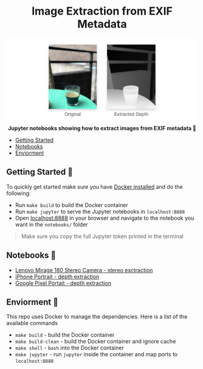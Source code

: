 <h1 align="center">Image Extraction from EXIF Metadata</h1>
<p align="center">
<img src="https://github.com/juniorxsound/EXIF-Metadata-Image-Extraction/blob/master/samples/cover.png" alt="A depth-map extracted from iPhone Portait image" />
<br>
<b>Jupyter notebooks showing how to extract images from EXIF metadata 📝</b>
</p>

- [Getting Started](#getting-started)
- [Notebooks](#notebooks)
- [Enviorment](#enviorment)

## Getting Started 🚀
To quickly get started make sure you have [Docker installed](https://docs.docker.com/install/linux/docker-ce/ubuntu/) and do the following:
- Run `make build` to build the Docker container
- Run `make jupyter` to serve the Jupyter notebooks in `localhost:8888` 
- Open [localhost:8888](http://localhost:8888) in your browser and navigate to the notebook you want in the `notebooks/` folder
> Make sure you copy the full Jupyter token printed in the terminal

## Notebooks 📝
- [Lenovo Mirage 180 Stereo Camera - stereo exctraction](https://github.com/juniorxsound/EXIF-Metadata-Image-Extraction/blob/master/notebooks/Lenovo%20Mirage%20Camera.ipynb)
- [iPhone Portrait - depth extraction](https://github.com/juniorxsound/EXIF-Metadata-Image-Extraction/blob/master/notebooks/iPhone%20Portrait%20Depth.ipynb)
- [Google Pixel Portait - depth extraction](https://github.com/juniorxsound/EXIF-Metadata-Image-Extraction/blob/master/notebooks/Pixel%20Portait%20Depth.ipynb)

## Enviorment 🗻
This repo uses Docker to manage the dependencies. Here is a list of the available commands
- `make build` - build the Docker container
- `make build-clean` - build the Docker container and ignore cache
- `make shell` - `bash` into the Docker container
- `make jupyter` - run `jupyter` inside the container and map ports to `localhost:8888`
